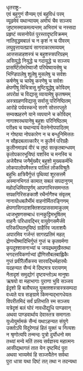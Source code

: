 धृतराष्ट्रः-  
एवं बहुगुणं सैन्यम् एवं बहुविधं परम्  
व्यूढमेवं यथान्यायम् अमोघं चैव सञ्जय  
जुष्टमस्माकमत्यन्तम् अभिरामं च नस्सदा  
प्रहृष्टं व्यसनोपेतं पुरस्ताद्दृष्टविक्रमम्  
नातिवृद्धमबालं च न कृशं न च पीवरम्  
लघुवृत्तायतप्रायं सागराकारमव्ययम्  
आत्तसन्नाहशस्त्रं च बहुशस्त्रपरिग्रहम्  
असियुद्धे नियुद्धे च गदायुद्धे च सञ्जय  
प्रासर्ष्टितोमरेष्वाजौ परिघेष्वायसेषु च  
भिण्डिपालेषु शूलेषु मुसलेषु च सर्वशः  
कर्षणेषु च चापेषु करणेषु च सर्वशः  
क्षेपणीषु विचित्रासु मुष्टियुद्धेषु कोविदम्  
अपरोक्षं च विद्यासु व्यायामेषु कृतश्रमम्  
अस्त्रग्रहणविद्यासु सर्वासु परिनिष्ठितम्  
आरोहे पर्यवस्कन्दे सरणे सोत्तरप्लुते  
सम्यक्प्रहरणे याने व्यपयाने च कोविदम्  
नागाश्वरथयानेषु बहुशः परिनिष्ठितम्  
परीक्ष्य च यथान्यायं वेतनेनोपपादितम्  
न गोष्ठ्या नोपकारेण न च बन्धुनिमित्ततः  
न सौहृदबलात्कारैर् न कुलैर्न परिग्रहैः  
कुलीनमाढ्यं वीरं च तुष्ठं सत्कृतबान्धवम्  
कृतोपकारभूयिष्ठं यशस्वि च मनस्वि च  
अजेयैश्च जनैर्मुख्यैर् बहुशो मुख्यकर्मभिः  
लोकपालोपमैस्तत्र पालितं लोकविश्रुतैः  
बहुभिः क्षत्रियैर्गुप्तं पृथिव्यां शूरसत्तमै  
अस्मानभिगतं कामात् सबलं सपदानुगम्  
महोदधिमिवापूर्णम् आपगाभिस्समन्ततः  
सपक्षगिरिसङकाशै रथैर्नागैश्च संवृतम्  
नानायोधबलैर्भीमं वाहनोर्मितरङ्गिणम्  
क्षेपणासिगदाशक्तिशरप्राससामाकुलम्  
ध्वजभूषणसम्बाधं रत्नकुट्टिमभूषितम्  
वाहनैः परिधावद्भिर् वायुवेगसमैर्जवे  
परिकल्पितभूयिष्ठं ग्राहैरिव जलाशयैः  
अपारमिव गर्जन्तं सागरप्रतिमं महत्  
द्रोणभीष्मादिभिर्गुप्तं गुप्तं च कृतवर्मणा  
कृपदुश्शासनाभ्यां च जयद्रथमुखैस्तथा  
भगदत्तविकर्णाभ्यां द्रौणिसौबलबाह्लिकैः  
गुप्तं प्रवीरैर्लौकस्य सारवद्भिर्महारथैः  
यदहन्यत सैन्यं मे दिष्टमत्र परायणम्  
नैतादृशं समुद्योगं दृष्टवन्तोऽथ मानुषाः  
ऋषयो वा महाभागाः पुराणा भुवि सञ्जय  
ईदृशो हि बलौघस्तु युक्तश्शस्त्रास्त्रसम्पदा  
वध्यते यत्र सङ्ग्रामे किमन्यद्भागधेयतः  
विपरीतमिदं सर्वं प्रतिभाति स्म सञ्जय  
यत्रेदृशं बलं घोरं नावधीद्युधि पाण्डवान्  
अथवा पाण्डवार्थाय देवास्तत्र समागताः  
युध्येयुर्मामकं सैन्यं यथाऽहन्यत संयुगे  
उक्तोऽपि विदुरेणाहं हितं युक्तं च नित्यशः  
न श्रृणोत्यपि तन्मन्दः पुत्रो दुर्योधनो मम  
तथ्यां मन्ये मतिं तस्य सर्वज्ञस्य महात्मनः  
आसीद्यथागतं तात येन दृष्टमिदं पुरा  
अथवा भाव्यमेवं हि सञ्जयैतेन सर्वथा  
पुरा धात्रा यथा दिष्टं तत् तथा न तदन्यथा  
